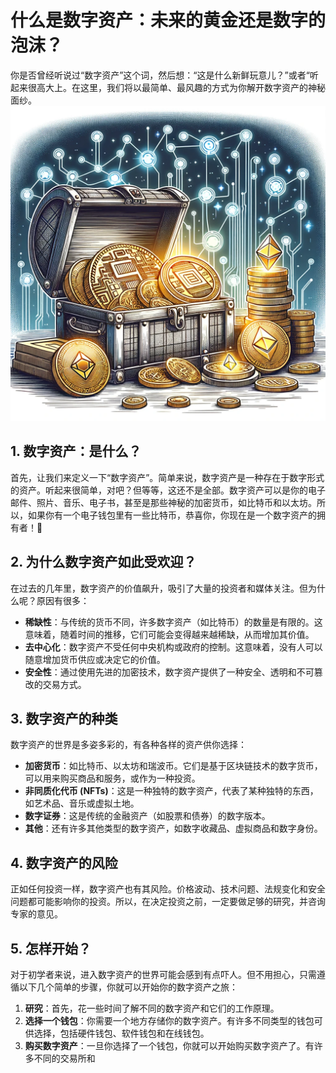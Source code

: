 # 什么是数字资产：未来的黄金还是数字的泡沫？

你是否曾经听说过“数字资产”这个词，然后想：“这是什么新鲜玩意儿？”或者“听起来很高大上。在这里，我们将以最简单、最风趣的方式为你解开数字资产的神秘面纱。
![digital](images/digital.png)

## 1. 数字资产：是什么？

首先，让我们来定义一下“数字资产”。简单来说，数字资产是一种存在于数字形式的资产。听起来很简单，对吧？但等等，这还不是全部。数字资产可以是你的电子邮件、照片、音乐、电子书，甚至是那些神秘的加密货币，如比特币和以太坊。所以，如果你有一个电子钱包里有一些比特币，恭喜你，你现在是一个数字资产的拥有者！🎉

## 2. 为什么数字资产如此受欢迎？

在过去的几年里，数字资产的价值飙升，吸引了大量的投资者和媒体关注。但为什么呢？原因有很多：

- **稀缺性**：与传统的货币不同，许多数字资产（如比特币）的数量是有限的。这意味着，随着时间的推移，它们可能会变得越来越稀缺，从而增加其价值。
- **去中心化**：数字资产不受任何中央机构或政府的控制。这意味着，没有人可以随意增加货币供应或决定它的价值。
- **安全性**：通过使用先进的加密技术，数字资产提供了一种安全、透明和不可篡改的交易方式。

## 3. 数字资产的种类

数字资产的世界是多姿多彩的，有各种各样的资产供你选择：

- **加密货币**：如比特币、以太坊和瑞波币。它们是基于区块链技术的数字货币，可以用来购买商品和服务，或作为一种投资。
- **非同质化代币 (NFTs)**：这是一种独特的数字资产，代表了某种独特的东西，如艺术品、音乐或虚拟土地。
- **数字证券**：这是传统的金融资产（如股票和债券）的数字版本。
- **其他**：还有许多其他类型的数字资产，如数字收藏品、虚拟商品和数字身份。

## 4. 数字资产的风险

正如任何投资一样，数字资产也有其风险。价格波动、技术问题、法规变化和安全问题都可能影响你的投资。所以，在决定投资之前，一定要做足够的研究，并咨询专家的意见。

## 5. 怎样开始？

对于初学者来说，进入数字资产的世界可能会感到有点吓人。但不用担心，只需遵循以下几个简单的步骤，你就可以开始你的数字资产之旅：

1. **研究**：首先，花一些时间了解不同的数字资产和它们的工作原理。
2. **选择一个钱包**：你需要一个地方存储你的数字资产。有许多不同类型的钱包可供选择，包括硬件钱包、软件钱包和在线钱包。
3. **购买数字资产**：一旦你选择了一个钱包，你就可以开始购买数字资产了。有许多不同的交易所和
